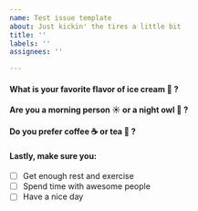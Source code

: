 ```yaml
---
name: Test issue template
about: Just kickin' the tires a little bit
title: ''
labels: ''
assignees: ''

---
```


#### What is your favorite flavor of ice cream 🍨 ?

#### Are you a morning person ☀️ or a night owl 🌙 ?

#### Do you prefer coffee ☕️ or tea 🍵 ?

#### Lastly, make sure you:
- [ ] Get enough rest and exercise
- [ ] Spend time with awesome people
- [ ] Have a nice day
